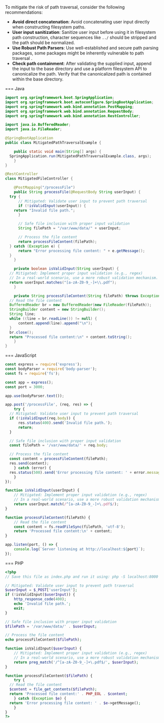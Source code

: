 To mitigate the risk of path traversal, consider the following recommendations:

- __Avoid direct concatenation__: Avoid concatenating user input directly when constructing filesystem paths.
- __User input sanitization__: Sanitize user input before using it in filesystem path construction, character sequences like `../` should be stripped and the path should be normalized.
- __Use Robust Path Parsers__: Use well-established and secure path parsing packages, some packages might be inherently vulnerable to path traversal .
- __Check path containment__: After validating the supplied input, append the input to the base directory and use a platform filesystem API to canonicalize the path. Verify that the canonicalized path is contained within the base directory.


=== Java
  ```java
  import org.springframework.boot.SpringApplication;
  import org.springframework.boot.autoconfigure.SpringBootApplication;
  import org.springframework.web.bind.annotation.PostMapping;
  import org.springframework.web.bind.annotation.RequestBody;
  import org.springframework.web.bind.annotation.RestController;
  
  import java.io.BufferedReader;
  import java.io.FileReader;
  
  @SpringBootApplication
  public class MitigatedPathTraversalExample {
  
      public static void main(String[] args) {
    SpringApplication.run(MitigatedPathTraversalExample.class, args);
      }
  }
  
  @RestController
  class MitigatedFileController {
  
      @PostMapping("/processFile")
      public String processFile(@RequestBody String userInput) {
    try {
        // Mitigated: Validate user input to prevent path traversal
        if (!isValidInput(userInput)) {
      return "Invalid file path.";
        }
  
        // Safe file inclusion with proper input validation
        String filePath = "/var/www/data/" + userInput;
  
        // Process the file content
        return processFileContent(filePath);
    } catch (Exception e) {
        return "Error processing file content: " + e.getMessage();
    }
      }
  
      private boolean isValidInput(String userInput) {
    // Mitigated: Implement proper input validation (e.g., regex)
    // In a real-world scenario, use a more robust validation mechanism.
    return userInput.matches("[a-zA-Z0-9_-]+\\.pdf");
      }
  
      private String processFileContent(String filePath) throws Exception {
    // Read the file content
    BufferedReader br = new BufferedReader(new FileReader(filePath));
    StringBuilder content = new StringBuilder();
    String line;
    while ((line = br.readLine()) != null) {
        content.append(line).append("\n");
    }
    br.close();
    return "Processed file content:\n" + content.toString();
      }
  }
  ```

=== JavaScript
  ```javascript
  const express = require('express');
  const bodyParser = require('body-parser');
  const fs = require('fs');
  
  const app = express();
  const port = 3000;
  
  app.use(bodyParser.text());
  
  app.post('/processFile', (req, res) => {
      try {
    // Mitigated: Validate user input to prevent path traversal
    if (!isValidInput(req.body)) {
        res.status(400).send('Invalid file path.');
        return;
    }
  
    // Safe file inclusion with proper input validation
    const filePath = '/var/www/data/' + req.body;
  
    // Process the file content
    const content = processFileContent(filePath);
    res.send(content);
      } catch (error) {
    res.status(500).send('Error processing file content: ' + error.message);
      }
  });
  
  function isValidInput(userInput) {
      // Mitigated: Implement proper input validation (e.g., regex)
      // In a real-world scenario, use a more robust validation mechanism.
      return userInput.match(/^[a-zA-Z0-9_-]+\.pdf$/);
  }
  
  function processFileContent(filePath) {
      // Read the file content
      const content = fs.readFileSync(filePath, 'utf-8');
      return 'Processed file content:\n' + content;
  }
  
  app.listen(port, () => {
      console.log(`Server listening at http://localhost:${port}`);
  });
  ```

=== PHP
  ```php
  <?php
  // Save this file as index.php and run it using: php -S localhost:8000
  
  // Mitigated: Validate user input to prevent path traversal
  $userInput = $_POST['userInput'];
  if (!isValidInput($userInput)) {
      http_response_code(400);
      echo 'Invalid file path.';
      exit;
  }
  
  // Safe file inclusion with proper input validation
  $filePath = '/var/www/data/' . $userInput;
  
  // Process the file content
  echo processFileContent($filePath);
  
  function isValidInput($userInput) {
      // Mitigated: Implement proper input validation (e.g., regex)
      // In a real-world scenario, use a more robust validation mechanism.
      return preg_match('/^[a-zA-Z0-9_-]+\.pdf$/', $userInput);
  }
  
  function processFileContent($filePath) {
      try {
    // Read the file content
    $content = file_get_contents($filePath);
    return 'Processed file content:' . PHP_EOL . $content;
      } catch (Exception $e) {
    return 'Error processing file content: ' . $e->getMessage();
      }
  }
  ?>
  ```